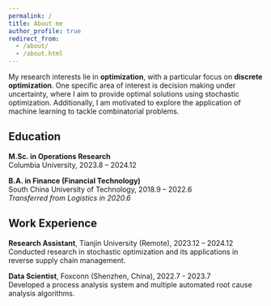 ```yaml
---
permalink: /
title: About me
author_profile: true
redirect_from: 
  - /about/
  - /about.html
---
```


My research interests lie in **optimization**, with a particular focus on **discrete optimization**. One specific area of interest is decision making under uncertainty, where I aim to provide optimal solutions using stochastic optimization. Additionally, I am motivated to explore the application of machine learning to tackle combinatorial problems.

## Education

**M.Sc. in Operations Research**  
Columbia University, 2023.8 – 2024.12  

**B.A. in Finance (Financial Technology)**  
South China University of Technology, 2018.9 – 2022.6  
*Transferred from Logistics in 2020.6*

## Work Experience

**Research Assistant**, Tianjin University (Remote), 2023.12 – 2024.12  
Conducted research in stochastic optimization and its applications in reverse supply chain management.  

**Data Scientist**, Foxconn (Shenzhen, China), 2022.7 - 2023.7  
Developed a process analysis system and multiple automated root cause analysis algorithms.
